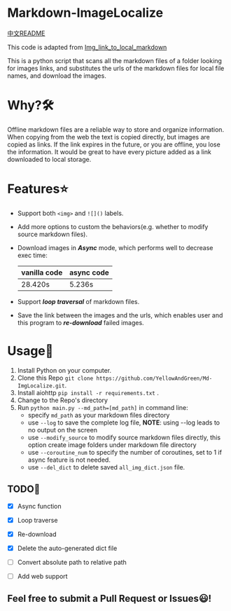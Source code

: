 # Markdown-ImageLocalize
[中文README](./README_ZH.md) 

This code is adapted from [Img_link_to_local_markdown](https://github.com/xZaR3y4p/Img_link_to_local_markdown)

This is a python script that scans all the markdown files of a folder looking for images links, 
and substitutes the urls of the markdown files for local file names, 
and download the images.

# Why?🛠️
Offline markdown files are a reliable way to store and organize information.
When copying from the web the text is copied directly, but images are copied as links.
If the link expires in the future, or you are offline, you lose the information.
It would be great to have every picture added as a link downloaded to local storage.

# Features⭐
+ Support both `<img>` and `![]()` labels.

+ Add more options to custom the behaviors(e.g. whether to modify source markdown files).

+ Download images in ***Async*** mode, which performs well to decrease exec time:

    |  vanilla code   | async code  |
    |  ----  | ----  |
    | 28.420s  | 5.236s |
    
+ Support ***loop traversal*** of markdown files.

+ Save the link between the images and the urls, which enables user and this program to ***re-download*** failed images.


# Usage🚀

1. Install Python on your computer.
2. Clone this Repo `git clone https://github.com/YellowAndGreen/Md-ImgLocalize.git`.
3. Install aiohttp `pip install -r requirements.txt` .
4. Change to the Repo's directory
5. Run `python main.py --md_path=[md_path]` in command line:
    + specify `md_path` as your markdown files directory
    + use `--log` to save the complete log file, **NOTE**: using --log leads to no output on the screen
    + use `--modify_source` to modify source markdown files directly, this option create image folders under markdown file directory
    + use `--coroutine_num` to specify the number of coroutines, set to 1 if async feature is not needed.
    + use `--del_dict` to delete saved `all_img_dict.json` file.





## TODO📃

- [x] Async function
- [x] Loop traverse
- [x] Re-download
- [x] Delete the auto-generated dict file
- [ ] Convert absolute path to relative path
- [ ] Add web support


## Feel free to submit a Pull Request or Issues😃!